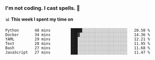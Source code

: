 ### I'm not coding. I cast spells. 🎩

📊 **This week I spent my time on**
<!--START_SECTION:waka-->

```text
Python       48 mins         █████░░░░░░░░░░░░░░░░░░░░   20.50 %
Docker       34 mins         ███▓░░░░░░░░░░░░░░░░░░░░░   14.36 %
YAML         29 mins         ███░░░░░░░░░░░░░░░░░░░░░░   12.21 %
Text         28 mins         ███░░░░░░░░░░░░░░░░░░░░░░   11.95 %
Bash         27 mins         ███░░░░░░░░░░░░░░░░░░░░░░   11.68 %
JavaScript   27 mins         ███░░░░░░░░░░░░░░░░░░░░░░   11.47 %
```

<!--END_SECTION:waka-->
